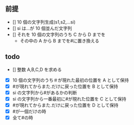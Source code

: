 ## 前提

- [] 10 個の文字列生成(s1,s2,...si)
- [] si は...が 10 個並んだ文字列
- [] それを 10 個の文字列のうち C から D までを
  - その中の A から B までを#に置き換える

## todo

- [] 整数 A,B,C,D を求める
- [x] 10 個の文字列のうち＃が現れた最初の位置を A として保持
- [x] #が現れてからまた.だけに戻った位置を B として保持
- [x] si の文字列から#があるかの判断
- [x] si の文字列から一番最初に#が現れた位置を C として保持
- [x] #が現れてからまた.だけに戻った位置を D として保持
- [x] #が一個だけの時
- [x] 全て#の時
